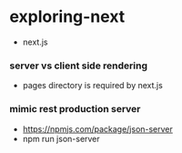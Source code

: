 # exploring-next
- next.js


### server vs client side rendering
- pages directory is required by next.js


### mimic rest production server
- https://npmjs.com/package/json-server
- npm run json-server

### 